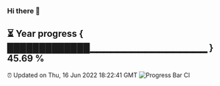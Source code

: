### Hi there 👋
⏳ Year progress { █████████████▁▁▁▁▁▁▁▁▁▁▁▁▁▁▁▁▁ } 45.69 %
---
⏰ Updated on Thu, 16 Jun 2022 18:22:41 GMT
![Progress Bar CI](https://github.com/liununu/liununu/workflows/Progress%20Bar%20CI/badge.svg)
